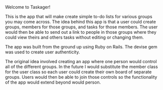 Welcome to Taskager!

This is the app that will make create simple to-do lists for various groups you may come across.  The idea behind this app is that a user could create groups, members for those groups, and tasks for those members.  The user would then be able to send out a link to people in those groups where they could view theirs and others tasks without editing or changing them.

The app was built from the ground up using Ruby on Rails.  The devise gem was used to create user authenticity.

The original idea involved creating an app where one person would control all of the different groups.  In the future I would substitute the member class for the user class so each user could create their own board of separate groups.  Users would then be able to join those controls so the functionality of the app would extend beyond would person.
